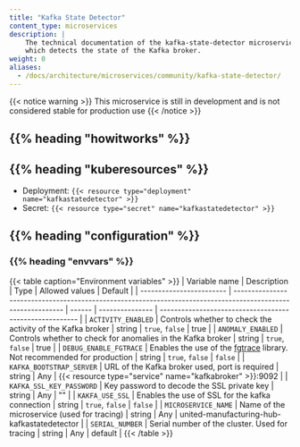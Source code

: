 ```yaml
---
title: "Kafka State Detector"
content_type: microservices
description: |
    The technical documentation of the kafka-state-detector microservice,
    which detects the state of the Kafka broker.
weight: 0
aliases:
  - /docs/architecture/microservices/community/kafka-state-detector/
---
```


<!-- overview -->

{{< notice warning >}}
This microservice is still in development and is not considered stable for production use
{{< /notice >}}

## {{% heading "howitworks" %}}

<!-- body -->

## {{% heading "kuberesources" %}}

- Deployment: `{{< resource type="deployment" name="kafkastatedetector" >}}`
- Secret: `{{< resource type="secret" name="kafkastatedetector" >}}`

## {{% heading "configuration" %}}

### {{% heading "envvars" %}}

{{< table caption="Environment variables" >}}
| Variable name            | Description                                                                                                  | Type   | Allowed values  | Default                                                 |
| ------------------------ | ------------------------------------------------------------------------------------------------------------ | ------ | --------------- | ------------------------------------------------------- |
| `ACTIVITY_ENABLED`       | Controls whether to check the activity of the Kafka broker                                                    | string | `true`, `false` | true                                                    |
| `ANOMALY_ENABLED`        | Controls whether to check for anomalies in the Kafka broker                                                   | string | `true`, `false` | true                                                    |
| `DEBUG_ENABLE_FGTRACE`   | Enables the use of the [fgtrace](https://github.com/felixge/fgtrace) library. Not recommended for production | string | `true`, `false` | `false`                                                 |
| `KAFKA_BOOTSTRAP_SERVER` | URL of the Kafka broker used, port is required                                                               | string | Any             | {{< resource type="service" name="kafkabroker" >}}:9092 |
| `KAFKA_SSL_KEY_PASSWORD` | Key password to decode the SSL private key                                                                   | string | Any             | ""                                                      |
| `KAKFA_USE_SSL`          | Enables the use of SSL for the kafka connection                                                              | string | `true`, `false` | `false`                                                 |
| `MICROSERVICE_NAME`      | Name of the microservice (used for tracing)                                                                  | string | Any             | united-manufacturing-hub-kafkastatedetector             |
| `SERIAL_NUMBER`          | Serial number of the cluster. Used for tracing                                                               | string | Any             | default                                                 |
{{< /table >}}
